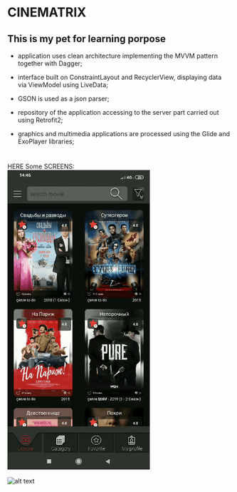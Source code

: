 # **CINEMATRIX**

## This is my pet for learning porpose

* application uses clean architecture implementing the MVVM pattern together
with Dagger;

* interface built on ConstraintLayout and RecyclerView, displaying data via
ViewModel using LiveData;

* GSON is used as a json parser;

* repository of the application accessing to the server part carried out using
Retrofit2;

* graphics and multimedia applications are processed using the Glide and
ExoPlayer libraries;
#
HERE Some SCREENS: <br>
![alt text][screen_1] 
     
![alt text][screen_2]  

[screen_1]: https://github.com/Fleival/Cinematrix/blob/master/GIF/screen_1.gif  

[screen_2]: https://github.com/Fleival/Cinematrix/blob/master/GIF/screen_2.gif  